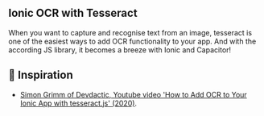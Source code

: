 ## Ionic OCR with Tesseract

When you want to capture and recognise text from an image, tesseract is one of the easiest ways to add OCR functionality to your app. And with the according JS library, it becomes a breeze with Ionic and Capacitor!

## :clap: Inspiration

- [Simon Grimm of Devdactic, Youtube video 'How to Add OCR to Your Ionic App with tesseract.js' (2020)](https://www.youtube.com/watch?v=c6MyNU0jp28).
